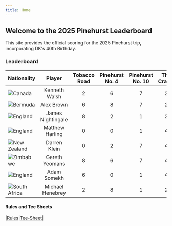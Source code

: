 ```yaml
---
title: Home
---
```


## Welcome to the 2025 Pinehurst Leaderboard



This site provides the official scoring for the 2025 Pinehurst trip, incorporating DK's 40th Birthday.



### Leaderboard

| Nationality | Player            | Tobacco Road | Pinehurst No. 4 | Pinehurst No. 10 | The Cradle | Pinehurst No 8 | Overall |
| ----------- | :---------------: | :------------: | :---------------: | :----------------: | :----------:| :--------------: | :-------: |
| ![Canada](https://flagcdn.com/56x42/ca.png)| Kenneth Walsh|2|6|7|2||17|
| ![Bermuda](https://flagcdn.com/56x42/bm.png)| Alex Brown|6|8|7|2||23|
| ![England](https://flagcdn.com/56x42/gb-eng.png)| James Nightingale|8|2|1|2||13|
| ![England](https://flagcdn.com/56x42/gb-eng.png)| Matthew Harling|0|0|1|4||5|
| ![New Zealand](https://flagcdn.com/56x42/nz.png)| Darren Klein |0|2|7|4||13|
| ![Zimbabwe](https://flagcdn.com/56x42/zw.png)| Gareth Yeomans|8|6|7|4||25|
| ![England](https://flagcdn.com/56x42/gb-eng.png)| Adam Somekh|6|0|1|4||11|
| ![South Africa](https://flagcdn.com/56x42/za.png)| Michael Henebrey|2|8|1|2||13|




#### Rules and Tee Sheets

|[Rules](rules.md)|[Tee-Sheet](teesheet.md)|








